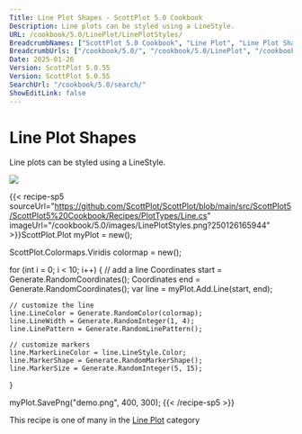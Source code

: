 ```yaml
---
Title: Line Plot Shapes - ScottPlot 5.0 Cookbook
Description: Line plots can be styled using a LineStyle.
URL: /cookbook/5.0/LinePlot/LinePlotStyles/
BreadcrumbNames: ["ScottPlot 5.0 Cookbook", "Line Plot", "Line Plot Shapes"]
BreadcrumbUrls: ["/cookbook/5.0/", "/cookbook/5.0/LinePlot", "/cookbook/5.0/LinePlot/LinePlotStyles"]
Date: 2025-01-26
Version: ScottPlot 5.0.55
Version: ScottPlot 5.0.55
SearchUrl: "/cookbook/5.0/search/"
ShowEditLink: false
---
```



<div class='d-flex align-items-center mt-5'>
<h1 class='me-2 text-dark my-0 border-0'>Line Plot Shapes</h1>
</div>

Line plots can be styled using a LineStyle.

[![](/cookbook/5.0/images/LinePlotStyles.png?250126165944)](/cookbook/5.0/images/LinePlotStyles.png?250126165944)

{{< recipe-sp5 sourceUrl="https://github.com/ScottPlot/ScottPlot/blob/main/src/ScottPlot5/ScottPlot5%20Cookbook/Recipes/PlotTypes/Line.cs" imageUrl="/cookbook/5.0/images/LinePlotStyles.png?250126165944" >}}ScottPlot.Plot myPlot = new();

ScottPlot.Colormaps.Viridis colormap = new();

for (int i = 0; i &lt; 10; i++)
{
    // add a line
    Coordinates start = Generate.RandomCoordinates();
    Coordinates end = Generate.RandomCoordinates();
    var line = myPlot.Add.Line(start, end);

    // customize the line
    line.LineColor = Generate.RandomColor(colormap);
    line.LineWidth = Generate.RandomInteger(1, 4);
    line.LinePattern = Generate.RandomLinePattern();

    // customize markers
    line.MarkerLineColor = line.LineStyle.Color;
    line.MarkerShape = Generate.RandomMarkerShape();
    line.MarkerSize = Generate.RandomInteger(5, 15);
}

myPlot.SavePng("demo.png", 400, 300);
{{< /recipe-sp5 >}}

<div class='my-5 text-center'>This recipe is one of many in the <a href='/cookbook/5.0/LinePlot'>Line Plot</a> category</div>


